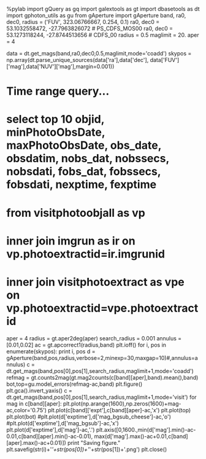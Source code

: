%pylab
import gQuery as gq
import galextools as gt
import dbasetools as dt
import gphoton_utils as gu
from gAperture import gAperture
band, ra0, dec0, radius = ('FUV', 323.06766667, 0.254, 0.1)
ra0, dec0 = 53.1032558472, -27.7963826072 # PS_CDFS_MOS00
ra0, dec0 = 53.1273118244, -27.8744513656 # CDFS_00
radius = 0.5
maglimit = 20.
aper = 4

data = dt.get_mags(band,ra0,dec0,0.5,maglimit,mode='coadd')
skypos = np.array(dt.parse_unique_sources(data['ra'],data['dec'],
                         data['FUV']['mag'],data['NUV']['mag'],margin=0.001))

# Time range query...
#   select top 10 objid, minPhotoObsDate, maxPhotoObsDate, obs_date, obsdatim, nobs_dat, nobssecs, nobsdati, fobs_dat, fobssecs, fobsdati, nexptime, fexptime
#   from visitphotoobjall as vp
#   inner join imgrun as ir on vp.photoextractid=ir.imgrunid
#   inner join visitphotoextract as vpe on vp.photoextractid=vpe.photoextractid

aper = 4
radius = gt.aper2deg(aper)
search_radius = 0.001
annulus = [0.01,0.02]
ac = gt.apcorrect1(radius,band)
plt.ioff()
for i, pos in enumerate(skypos):
    print i, pos
    d = gAperture(band,pos,radius,verbose=2,minexp=30,maxgap=10)#,annulus=annulus)
    c = dt.get_mags(band,pos[0],pos[1],search_radius,maglimit+1,mode='coadd')
    refmag = gt.counts2mag(gt.mag2counts(c[band][aper],band).mean(),band)
    bot,top=gu.model_errors(refmag-ac,band)
    plt.figure()
    plt.gca().invert_yaxis()
    c = dt.get_mags(band,pos[0],pos[1],search_radius,maglimit+1,mode='visit')
    for mag in c[band][aper]:
        plt.plot(np.arange(1600),np.zeros(1600)+mag-ac,color='0.75')
    plt.plot(c[band]['expt'],c[band][aper]-ac,'x')
    plt.plot(top)
    plt.plot(bot)
    #plt.plot(d['exptime'],d['mag_bgsub_cheese']-ac,'o')
    #plt.plot(d['exptime'],d['mag_bgsub']-ac,'x')    
    plt.plot(d['exptime'],d['mag']-ac,'.')
    plt.axis([0,1600.,min(d['mag'].min()-ac-0.01,c[band][aper].min()-ac-0.01),
                      max(d['mag'].max()-ac+0.01,c[band][aper].max()-ac+0.01)])
    print "Saving figure."
    plt.savefig(str(i)+'_'+str(pos[0])+'_'+str(pos[1])+'.png')
    plt.close()


